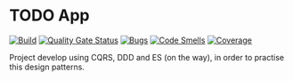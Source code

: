 # TODO App

[![Build](https://travis-ci.org/alexon1234/NETCORE_Test.svg?branch=master)](https://travis-ci.org/alexon1234/NETCORE_Test.svg?branch=master)
[![Quality Gate Status](https://sonarcloud.io/api/project_badges/measure?project=NETCORE_Test&metric=alert_status)](https://sonarcloud.io/dashboard?id=NETCORE_Test)
[![Bugs](https://sonarcloud.io/api/project_badges/measure?project=NETCORE_Test&metric=bugs)](https://sonarcloud.io/dashboard?id=NETCORE_Test)
[![Code Smells](https://sonarcloud.io/api/project_badges/measure?project=NETCORE_Test&metric=code_smells)](https://sonarcloud.io/dashboard?id=NETCORE_Test)
[![Coverage](https://sonarcloud.io/api/project_badges/measure?project=NETCORE_Test&metric=coverage)](https://sonarcloud.io/dashboard?id=NETCORE_Test)

Project develop using CQRS, DDD and ES (on the way), in order to practise this design patterns.

